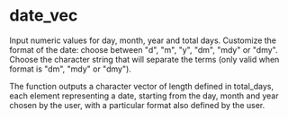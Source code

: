 # date_vec

Input numeric values for day, month, year and total days.
Customize the format of the date: choose between "d", "m", "y", "dm", "mdy" or "dmy".
Choose the character string that will separate the terms (only valid when format is "dm", "mdy" or "dmy").

The function outputs a character vector of length defined in total_days, each element representing
a date, starting from the day, month and year chosen by the user, with a particular format also 
defined by the user.
